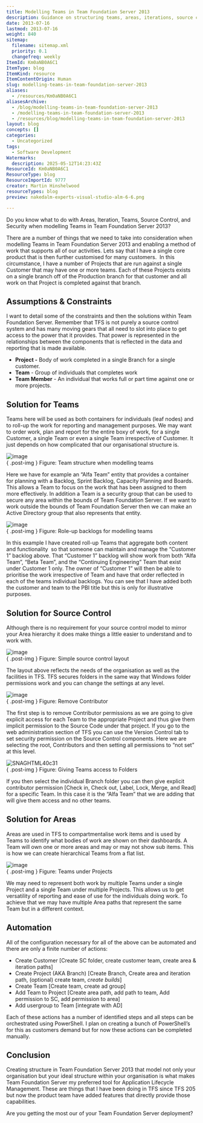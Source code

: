 ```yaml
---
title: Modelling Teams in Team Foundation Server 2013
description: Guidance on structuring teams, areas, iterations, source control, and security in Team Foundation Server 2013 to support project management and reporting needs.
date: 2013-07-16
lastmod: 2013-07-16
weight: 840
sitemap:
  filename: sitemap.xml
  priority: 0.1
  changefreq: weekly
ItemId: Km0aNB0A6C1
ItemType: blog
ItemKind: resource
ItemContentOrigin: Human
slug: modelling-teams-in-team-foundation-server-2013
aliases:
  - /resources/Km0aNB0A6C1
aliasesArchive:
  - /blog/modelling-teams-in-team-foundation-server-2013
  - /modelling-teams-in-team-foundation-server-2013
  - /resources/blog/modelling-teams-in-team-foundation-server-2013
layout: blog
concepts: []
categories:
  - Uncategorized
tags:
  - Software Development
Watermarks:
  description: 2025-05-12T14:23:43Z
ResourceId: Km0aNB0A6C1
ResourceType: blog
ResourceImportId: 9777
creator: Martin Hinshelwood
resourceTypes: blog
preview: nakedalm-experts-visual-studio-alm-6-6.png

---
```

Do you know what to do with Areas, Iteration, Teams, Source Control, and Security when modelling Teams in Team Foundation Server 2013?

There are a number of things that we need to take into consideration when modelling Teams in Team Foundation Server 2013 and enabling a method of work that supports all of our activities. Lets say that I have a single core product that is then further customised for many customers.  In this circumstance, I have a number of Projects that are run against a single Customer that may have one or more teams. Each of these Projects exists on a single branch off of the Production branch for that customer and all work on that Project is completed against that branch.

## Assumptions & Constraints

I want to detail some of the constraints and then the solutions within Team Foundation Server. Remember that TFS is not purely a source control system and has many moving gears that all need to slot into place to get access to the power that it provides. That power is represented in the relationships between the components that is reflected in the data and reporting that is made available.

- **Project -** Body of work completed in a single Branch for a single customer.
- **Team** - Group of individuals that completes work
- **Team Member** - An individual that works full or part time against one or more projects.

## Solution for Teams

Teams here will be used as both containers for individuals (leaf nodes) and to roll-up the work for reporting and management purposes. We may want to order work, plan and report for the entire boxy of work, for a single Customer, a single Team or even a single Team irrespective of Customer. It just depends on how complicated that our organisational structure is.

![image](images/image25-1-1.png "image")  
{ .post-img }
Figure: Team structure when modelling teams

Here we have for example an “Alfa Team” entity that provides a container for planning with a Backlog, Sprint Backlog, Capacity Planning and Boards. This allows a Team to focus on the work that has been assigned to them more effectively. In addition a Team is a security group that can be used to secure any area within the bounds of Team Foundation Server. If we want to work outside the bounds of Team Foundation Server then we can make an Active Directory group that also represents that entity.

![image](images/image30-4-4.png "image")  
{ .post-img }
Figure: Role-up backlogs for modelling teams

In this example I have created roll-up Teams that aggregate both content and functionality  so that someone can maintain and manage the “Customer 1” backlog above. That “Customer 1” backlog will show work from both “Alfa Team”, “Beta Team”, and the “Continuing Engineering” Team that exist under Customer 1 only. The owner of “Customer 1” will then be able to prioritise the work irrespective of Team and have that order reflected in each of the teams individual backlogs. You can see that I have added both the customer and team to the PBI title but this is only for illustrative purposes.

## Solution for Source Control

Although there is no requirement for your source control model to mirror your Area hierarchy it does make things a little easier to understand and to work with.

![image](images/image27-2-2.png "image")  
{ .post-img }
Figure: Simple source control layout

The layout above reflects the needs of the organisation as well as the facilities in TFS. TFS secures folders in the same way that Windows folder permissions work and you can change the settings at any level.

![image](images/image31-5-5.png "image")  
{ .post-img }
Figure: Remove Contributor

The first step is to remove Contributor permissions as we are going to give explicit access for each Team to the appropriate Project and thus give them implicit permission to the Source Code under that project. If you go to the web administration section of TFS you can use the Version Control tab to set security permission on the Source Control components. Here we are selecting the root, Contributors and then setting all permissions to “not set” at this level.

![SNAGHTML40c31](images/SNAGHTML40c31-7-7.png "SNAGHTML40c31")  
{ .post-img }
Figure: Giving Teams access to Folders

If you then select the individual Branch folder you can then give explicit contributor permission \[Check in, Check out, Label, Lock, Merge, and Read\] for a specific Team. In this case it is the “Alfa Team” that we are adding that will give them access and no other teams.

## Solution for Areas

Areas are used in TFS to compartmentalise work items and is used by Teams to identify what bodies of work are shown on their dashboards. A Team will own one or more areas and may or may not show sub items. This is how we can create hierarchical Teams from a flat list.

![image](images/image29-3-3.png "image")  
{ .post-img }
Figure: Teams under Projects

We may need to represent both work by multiple Teams under a single Project and a single Team under multiple Projects. This allows us to get versatility of reporting and ease of use for the individuals doing work. To achieve that we may have multiple Area paths that represent the same Team but in a different context.

## Automation

All of the configuration necessary for all of the above can be automated and there are only a finite number of actions:

- Create Customer \[Create SC folder, create customer team, create area & iteration paths\]
- Create Project (AKA Branch) \[Create Branch, Create area and iteration path, (optional) create team, _create builds_\]
- Create Team \[Create team, create ad group\]
- Add Team to Project \[Create area path, add path to team, Add permission to SC, add permission to area\]
- Add usergroup to Team \[integrate with AD\]

Each of these actions has a number of identified steps and all steps can be orchestrated using PowerShell. I plan on creating a bunch of PowerShell’s for this as customers demand but for now these actions can be completed manually.

## Conclusion

Creating structure in Team Foundation Server 2013 that model not only your organisation but your ideal structure within your organisation is what makes Team Foundation Server my preferred tool for Application Lifecycle Management. These are things that I have been doing in TFS since TFS 205 but now the product team have added features that directly provide those capabilities.

Are you getting the most our of your Team Foundation Server deployment?
